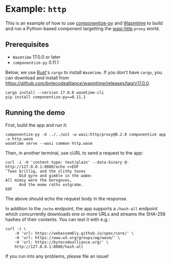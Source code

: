 # Example: `http`

This is an example of how to use [componentize-py] and [Wasmtime] to build and
run a Python-based component targetting the [wasi-http] `proxy` world.

[componentize-py]: https://github.com/bytecodealliance/componentize-py
[Wasmtime]: https://github.com/bytecodealliance/wasmtime
[wasi-http]: https://github.com/WebAssembly/wasi-http

## Prerequisites

* `Wasmtime` 17.0.0 or later
* `componentize-py` 0.11.1

Below, we use [Rust](https://rustup.rs/)'s `cargo` to install `Wasmtime`.  If
you don't have `cargo`, you can download and install from
https://github.com/bytecodealliance/wasmtime/releases/tag/v17.0.0.

```
cargo install --version 17.0.0 wasmtime-cli
pip install componentize-py==0.11.1
```

## Running the demo

First, build the app and run it:

```
componentize-py -d ../../wit -w wasi:http/proxy@0.2.0 componentize app -o http.wasm
wasmtime serve --wasi common http.wasm
```

Then, in another terminal, use cURL to send a request to the app:

```
curl -i -H 'content-type: text/plain' --data-binary @- http://127.0.0.1:8080/echo <<EOF
’Twas brillig, and the slithy toves
      Did gyre and gimble in the wabe:
All mimsy were the borogoves,
      And the mome raths outgrabe.
EOF
```

The above should echo the request body in the response.

In addition to the `/echo` endpoint, the app supports a `/hash-all` endpoint
which concurrently downloads one or more URLs and streams the SHA-256 hashes of
their contents.  You can test it with e.g.:

```
curl -i \
    -H 'url: https://webassembly.github.io/spec/core/' \
    -H 'url: https://www.w3.org/groups/wg/wasm/' \
    -H 'url: https://bytecodealliance.org/' \
    http://127.0.0.1:8080/hash-all
```

If you run into any problems, please file an issue!
